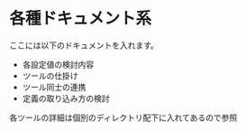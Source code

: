 # 各種ドキュメント系

ここには以下のドキュメントを入れます。

- 各設定値の検討内容
- ツールの仕掛け
- ツール同士の連携
- 定義の取り込み方の検討

各ツールの詳細は個別のディレクトリ配下に入れてあるので参照

